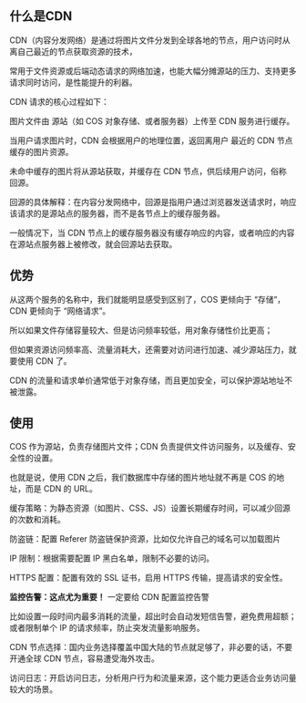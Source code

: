 ## 什么是CDN

CDN（内容分发网络）是通过将图片文件分发到全球各地的节点，用户访问时从离自己最近的节点获取资源的技术，

常用于文件资源或后端动态请求的网络加速，也能大幅分摊源站的压力、支持更多请求同时访问，是性能提升的利器。


CDN 请求的核心过程如下：

图片文件由 源站（如 COS 对象存储、或者服务器）上传至 CDN 服务进行缓存。

当用户请求图片时，CDN 会根据用户的地理位置，返回离用户 最近的 CDN 节点缓存的图片资源。

未命中缓存的图片将从源站获取，并缓存在 CDN 节点，供后续用户访问，俗称 回源。

回源的具体解释：在内容分发网络中，回源是指用户通过浏览器发送请求时，响应该请求的是源站点的服务器，而不是各节点上的缓存服务器。

一般情况下，当 CDN 节点上的缓存服务器没有缓存响应的内容，或者响应的内容在源站点服务器上被修改，就会回源站去获取。

## 优势

从这两个服务的名称中，我们就能明显感受到区别了，COS 更倾向于 “存储”，CDN 更倾向于 “网络请求”。

所以如果文件存储容量较大、但是访问频率较低，用对象存储性价比更高；

但如果资源访问频率高、流量消耗大，还需要对访问进行加速、减少源站压力，就要使用 CDN 了。

CDN 的流量和请求单价通常低于对象存储，而且更加安全，可以保护源站地址不被泄露。

## 使用

COS 作为源站，负责存储图片文件；CDN 负责提供文件访问服务，以及缓存、安全性的设置。

也就是说，使用 CDN 之后，我们数据库中存储的图片地址就不再是 COS 的地址，而是 CDN 的 URL。


缓存策略：为静态资源（如图片、CSS、JS）设置长期缓存时间，可以减少回源的次数和消耗。

防盗链：配置 Referer 防盗链保护资源，比如仅允许自己的域名可以加载图片

IP 限制：根据需要配置 IP 黑白名单，限制不必要的访问。

HTTPS 配置：配置有效的 SSL 证书，启用 HTTPS 传输，提高请求的安全性。

**监控告警：这点尤为重要！** 一定要给 CDN 配置监控告警

比如设置一段时间内最多消耗的流量，超出时会自动发短信告警，避免费用超额；
或者限制单个 IP 的请求频率，防止突发流量影响服务。

CDN 节点选择：国内业务选择覆盖中国大陆的节点就足够了，非必要的话，不要开通全球 CDN 节点，容易遭受海外攻击。

访问日志：开启访问日志，分析用户行为和流量来源，这个能力更适合业务访问量较大的场景。